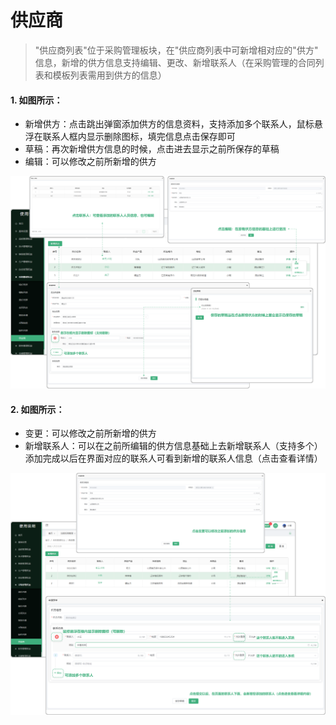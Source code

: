 
# 供应商

> "供应商列表"位于采购管理板块，在"供应商列表中可新增相对应的"供方" 信息，新增的供方信息支持编辑、更改、新增联系人（在采购管理的合同列表和模板列表需用到供方的信息）

#### 1. 如图所示：
* 新增供方：点击跳出弹窗添加供方的信息资料，支持添加多个联系人，鼠标悬浮在联系人框内显示删除图标，填完信息点击保存即可
* 草稿：再次新增供方信息的时候，点击进去显示之前所保存的草稿
* 编辑：可以修改之前所新增的供方

![如图所示](../file/cg-gys1.png)

#### 2. 如图所示：
* 变更：可以修改之前所新增的供方
* 新增联系人：可以在之前所编辑的供方信息基础上去新增联系人（支持多个）添加完成以后在界面对应的联系人可看到新增的联系人信息（点击查看详情）

![如图所示](../file/cg-gys2.png)